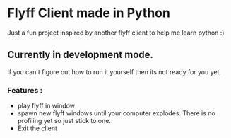 # Flyff Client made in Python
Just a fun project inspired by another flyff client to help me learn python :)

## Currently in development mode. 
If you can't figure out how to run it yourself then its not ready for you yet.

### Features :
- play flyff in window
- spawn new flyff windows until your computer explodes. There is no profiling yet so just stick to one.
- Exit the client
